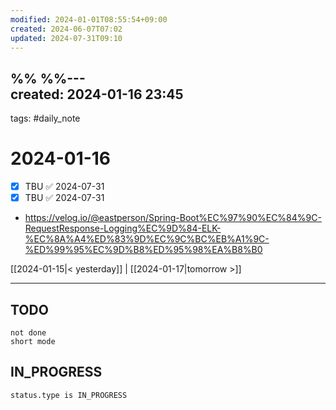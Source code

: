 ```yaml
---
modified: 2024-01-01T08:55:54+09:00
created: 2024-06-07T07:02
updated: 2024-07-31T09:10
---
```

%%  %%---  
created: 2024-01-16 23:45  
---  
tags: #daily_note  
  
# 2024-01-16  
- [x] TBU   ✅ 2024-07-31
- [x] TBU   ✅ 2024-07-31
  
- https://velog.io/@eastperson/Spring-Boot%EC%97%90%EC%84%9C-RequestResponse-Logging%EC%9D%84-ELK-%EC%8A%A4%ED%83%9D%EC%9C%BC%EB%A1%9C-%ED%99%95%EC%9D%B8%ED%95%98%EA%B8%B0

[[2024-01-15|< yesterday]] | [[2024-01-17|tomorrow >]]  
  
---  
## TODO
```tasks  
not done  
short mode  
```

## IN_PROGRESS
```tasks  
status.type is IN_PROGRESS
```
